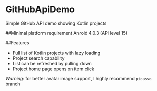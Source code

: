 # GitHubApiDemo
Simple GitHub API demo showing Kotlin projects

##Minimal platform requirement
Anroid 4.0.3 (API level 15)

##Features
* Full list of Kotlin projects with lazy loading
* Project search capability
* List can be refreshed by pulling down
* Project home page opens on item click

*Warning:* for better avatar image support, I highly recommend `picasso` branch
